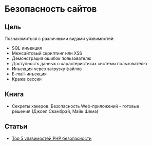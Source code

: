 # Безопасность сайтов

## Цель
Познакомиться с различными видами уязвимостей:
- SQL-инъекция
- Межсайтовый скриптинг или XSS
- Демонстрация ошибок пользователю
- Доступность данных о характеристиках системы пользователю
- Инъекция через загрузку файлов
- E-mail-инъекция
- Кража сессии

## Книга
- Секреты хакеров. Безопасность Web-приложений - готовые решения (Джоел Скамбрэй, Майк Шема)


## Статьи
- [Top 5 уязвимостей PHP безопасности](http://php-hack.ru/php_mysql/top_5_uyazvimostej_php_bezopasnosti/)
